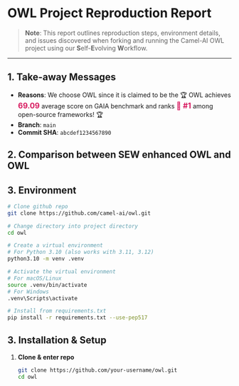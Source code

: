 # OWL Project Reproduction Report

> **Note**: This report outlines reproduction steps, environment details, and issues discovered when forking and running the Camel-AI OWL project using our **S**elf-**E**volving **W**orkflow.  

---

## 1. Take-away Messages

- **Reasons**: We choose OWL since it is claimed to be the 🏆 OWL achieves <span style="color: #d81b60; font-weight: bold; font-size: 1.2em;">69.09</span> average score on GAIA benchmark and ranks <span style="color: #d81b60; font-weight: bold; font-size: 1.2em;">🏅️ #1</span> among open-source frameworks! 🏆  
- **Branch**: `main`  
- **Commit SHA**: `abcdef1234567890`  


## 2. Comparison between SEW enhanced OWL and OWL

## 3. Environment

```bash
# Clone github repo
git clone https://github.com/camel-ai/owl.git

# Change directory into project directory
cd owl

# Create a virtual environment
# For Python 3.10 (also works with 3.11, 3.12)
python3.10 -m venv .venv

# Activate the virtual environment
# For macOS/Linux
source .venv/bin/activate
# For Windows
.venv\Scripts\activate

# Install from requirements.txt
pip install -r requirements.txt --use-pep517
```

## 3. Installation & Setup

1. **Clone & enter repo**  
   ```bash
   git clone https://github.com/your-username/owl.git
   cd owl
